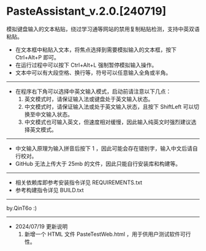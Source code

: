 # PasteAssistant_v.2.0.[240719]
模拟键盘输入的文本粘贴，绕过学习通等网站的禁用复制粘贴检测，支持中英双语粘贴。
- 在文本框中粘贴入文本，将焦点选择到需要模拟输入的文本框，按下 Ctrl+Alt+P 即可。
- 在运行过程中可以按下 Ctrl+Alt+L 强制暂停模拟输入操作。
- 文本中可以有大段空格、换行等，符号可以任意输入全角或半角。

------

- 在程序右下角可以选择中英文输入模式，启动前请注意以下几点：
  1. 英文模式时，请保证输入法或键盘处于英文输入状态。
  2. 中文模式时，请保证输入法或处于英文输入状态，且按下 ShiftLeft 可以切换至中文输入状态。
  3. 中文模式也可输入英文，但速度相对缓慢，因此输入纯英文时强烈建议选择英文模式。

------

- 中文输入原理为输入拼音后按下 1 ，因此可能会存在错别字，输入中文后请自行校对。
- GitHub 无法上传大于 25mb 的文件，因此只能自行安装库和构建等。

------

- 相关依赖库即参考安装指令详见 REQUIREMENTS.txt
- 参考构建指令详见 BUILD.txt

------

by.QinT6o :)

------

- 2024/07/19 更新说明
  1. 新增一个 HTML 文件 PasteTestWeb.html ，用于供用户测试软件可行性。
